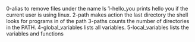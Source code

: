 0-alias to remove files under the name ls
1-hello_you prints hello you if the current user is using linux.
2-path makes action the last directory the shell looks for programs in of the path
3-paths counts the number of directories in the PATH.
4-global_variables lists all variables.
5-local_variables lists the variables and functions
